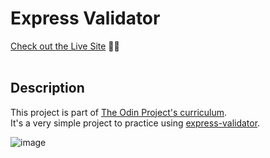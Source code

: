# Express Validator

[Check out the Live Site](https://express-validator-test-production.up.railway.app/) 🔗😄<br><br>

## Description
This project is part of <a href="https://www.theodinproject.com/paths" target="_blank">The Odin Project's curriculum</a>.<br>
It's a very simple project to practice using <a href="https://express-validator.github.io/docs" target="_blank">express-validator</a>.


![image](https://github.com/user-attachments/assets/a736fcd3-cba1-4819-88f2-8901332638b9)

